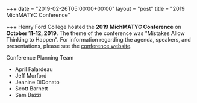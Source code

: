 +++
date = "2019-02-26T05:00:00+00:00"
layout = "post"
title = "2019 MichMATYC Conference"

+++
Henry Ford College hosted the **2019 MichMATYC Conference** on **October 11-12, 2019**. The theme of the conference 
was "Mistakes Allow Thinking to Happen". For information regarding the agenda, speakers, and presentations, please see the <a href="https://michmatyc2019.org/">conference website</a>.

Conference Planning Team
* April Falardeau
* Jeff Morford
* Jeanine DiDonato
* Scott Barnett
* Sam Bazzi 
